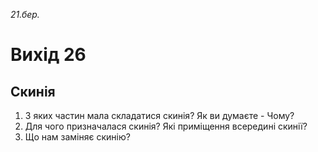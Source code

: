 
_21.бер._

# Вихід 26

## Скинія
1. З яких частин мала складатися скинія? Як ви думаєте - Чому?
2. Для чого призначалася скинія? Які приміщення всередині скинії?
3. Що нам заміняє скинію?
